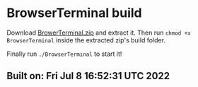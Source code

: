 # BrowserTerminal build
Download [BrowerTerminal.zip](https://github.com/usernameeReal/BrowserTerminal/blob/main/build/BrowserTerminal.zip?raw=true) and extract it.
Then run `chmod +x BrowserTerminal` inside the extracted zip's build folder.

Finally run `./BrowserTerminal` to start it!
## Built on: Fri Jul  8 16:52:31 UTC 2022

